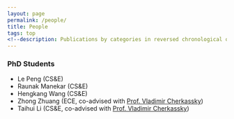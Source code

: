 ```yaml
---
layout: page
permalink: /people/
title: People
tags: top
<!--description: Publications by categories in reversed chronological order. -->
---
```


### PhD Students

- Le Peng (CS&E)
- Raunak Manekar (CS&E)
- Hengkang Wang (CS&E)
- Zhong Zhuang (ECE, co-advised with [Prof. Vladimir Cherkassky](http://people.ece.umn.edu/~cherkass/))
- Taihui Li (CS&E, co-advised with [Prof. Vladimir Cherkassky](http://people.ece.umn.edu/~cherkass/))
